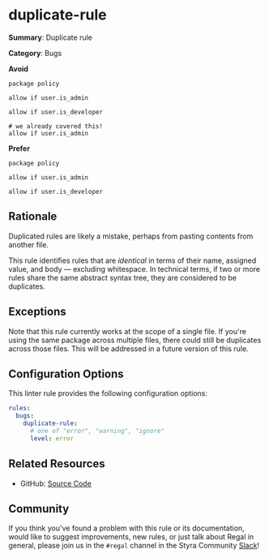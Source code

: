 # duplicate-rule

**Summary**: Duplicate rule

**Category**: Bugs

**Avoid**
```rego
package policy

allow if user.is_admin

allow if user.is_developer

# we already covered this!
allow if user.is_admin
```

**Prefer**
```rego
package policy

allow if user.is_admin

allow if user.is_developer
```

## Rationale

Duplicated rules are likely a mistake, perhaps from pasting contents from another file.

This rule identifies rules that are _identical_ in terms of their name, assigned value, and body — excluding
whitespace. In technical terms, if two or more rules share the same abstract syntax tree, they are considered
to be duplicates.

## Exceptions

Note that this rule currently works at the scope of a single file. If you're using the same package across multiple
files, there could still be duplicates across those files. This will be addressed in a future version of this rule.

## Configuration Options

This linter rule provides the following configuration options:

```yaml
rules:
  bugs:
    duplicate-rule:
      # one of "error", "warning", "ignore"
      level: error
```

## Related Resources

- GitHub: [Source Code](https://github.com/StyraInc/regal/blob/main/bundle/regal/rules/bugs/duplicate-rule/duplicate_rule.rego)

## Community

If you think you've found a problem with this rule or its documentation, would like to suggest improvements, new rules,
or just talk about Regal in general, please join us in the `#regal` channel in the Styra Community
[Slack](https://inviter.co/styra)!
